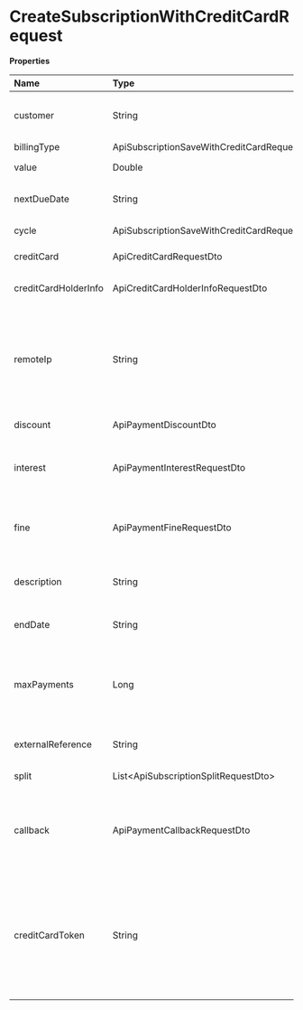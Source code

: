 # CreateSubscriptionWithCreditCardRequest

**Properties**

| Name                 | Type                                                | Required | Description                                                                                                              |
| :------------------- | :-------------------------------------------------- | :------- | :----------------------------------------------------------------------------------------------------------------------- |
| customer             | String                                              | ✅       | Unique customer identifier in Asaas                                                                                      |
| billingType          | ApiSubscriptionSaveWithCreditCardRequestBillingType | ✅       | Billing type                                                                                                             |
| value                | Double                                              | ✅       | Subscription value                                                                                                       |
| nextDueDate          | String                                              | ✅       | First payment due                                                                                                        |
| cycle                | ApiSubscriptionSaveWithCreditCardRequestCycle       | ✅       | Billing frequency                                                                                                        |
| creditCard           | ApiCreditCardRequestDto                             | ✅       | Credit card information                                                                                                  |
| creditCardHolderInfo | ApiCreditCardHolderInfoRequestDto                   | ✅       | Credit card holder information                                                                                           |
| remoteIp             | String                                              | ✅       | IP from where the customer is making the purchase. Your server's IP must not be entered.                                 |
| discount             | ApiPaymentDiscountDto                               | ❌       | Discount information                                                                                                     |
| interest             | ApiPaymentInterestRequestDto                        | ❌       | Interest information for payment after due date                                                                          |
| fine                 | ApiPaymentFineRequestDto                            | ❌       | Fine information for payment after due date                                                                              |
| description          | String                                              | ❌       | Subscription description (max. 500 characters)                                                                           |
| endDate              | String                                              | ❌       | Deadline for payments to be due                                                                                          |
| maxPayments          | Long                                                | ❌       | Maximum number of payments to be generated for this subscription                                                         |
| externalReference    | String                                              | ❌       | Subscription identifier on your system                                                                                   |
| split                | List\<ApiSubscriptionSplitRequestDto\>              | ❌       | Split information                                                                                                        |
| callback             | ApiPaymentCallbackRequestDto                        | ❌       | Automatic redirection information after the payment of the link payment                                                  |
| creditCardToken      | String                                              | ❌       | Credit card token for using the credit card tokenization functionality. If informed, the fields above are not mandatory. |

<!-- This file was generated by liblab | https://liblab.com/ -->
